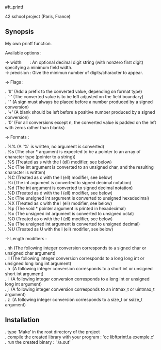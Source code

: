#ft_printf
  
42 school project (Paris, France)
  
## Synopsis
  
My own printf function.
  
Available options :
  
-> width&nbsp;&nbsp;&nbsp;&nbsp;&nbsp;&nbsp;&nbsp;: An optional decimal digit string (with nonzero first digit) specifying a minimum field width.  
-> precision&nbsp;: Give the minimun number of digits/character to appear.  

-> Flags :  

. '#' (Add a prefix to the converted value, depending on format type)  
. '-' (The converted value is to be left adjusted on the field boundary)  
. ' ' (A sign must always be placed before a number produced by a signed conversion)  
. '+' (A blank should be left before a positive number produced by a signed conversion)  
. '0' (For all conversions except n, the converted value is padded on the left with zeros rather than blanks)  
  
-> Formats :  
  
. %% (A `%' is written, no argument is converted)  
. %s (The char * argument is expected to be a pointer to an array of character type (pointer to a string))  
. %S (Treated as s with the l (ell) modifier, see below)  
. %c (The int argument is converted to an unsigned char, and the resulting character is written)  
. %C (Treated as c with the l (ell) modifier, see below)  
. %i (The int argument is converted to signed decimal notation)  
. %d (The int argument is converted to signed decimal notation)  
. %D (Treated as d with the l (ell) modifier, see below)  
. %x (The unsigned int argument is converted to unsigned hexadecimal)  
. %X (Treated as x with the l (ell) modifier, see below)  
. %p (The void * pointer argument is printed in hexadecimal)  
. %o (The unsigned int argument is converted to unsigned octal)  
. %O (Treated as o with the l (ell) modifier, see below)  
. %u (The unsigned int argument is converted to unsigned decimal)  
. %U (Treated as U with the l (ell) modifier, see below)  

-> Length modifiers :

. hh (The following integer conversion corresponds to a signed char or unsigned char argument)  
. ll (The following integer conversion corresponds to a long long int or unsigned long long int argument)  
. h&nbsp; (A following integer conversion corresponds to a short int or unsigned short int argument)  
. l&nbsp; (A following integer conversion corresponds to a long int or unsigned long int argument)  
. j&nbsp; (A following integer conversion corresponds to an intmax_t or uintmax_t argument)  
. z&nbsp; (A following integer conversion corresponds to a size_t or ssize_t argument)  
  
## Installation  
  
. type 'Make' in the root directory of the project  
. compile the created library with your program : 'cc libftprintf.a exemple.c'  
. run the created binary : './a.out'  
